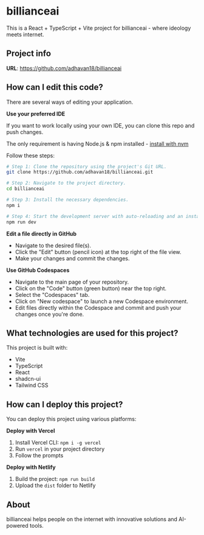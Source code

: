 # billianceai

This is a React + TypeScript + Vite project for billianceai - where ideology meets internet.

## Project info

**URL**: https://github.com/adhavan18/billianceai

## How can I edit this code?

There are several ways of editing your application.

**Use your preferred IDE**

If you want to work locally using your own IDE, you can clone this repo and push changes.

The only requirement is having Node.js & npm installed - [install with nvm](https://github.com/nvm-sh/nvm#installing-and-updating)

Follow these steps:

```sh
# Step 1: Clone the repository using the project's Git URL.
git clone https://github.com/adhavan18/billianceai.git

# Step 2: Navigate to the project directory.
cd billianceai

# Step 3: Install the necessary dependencies.
npm i

# Step 4: Start the development server with auto-reloading and an instant preview.
npm run dev
```

**Edit a file directly in GitHub**

- Navigate to the desired file(s).
- Click the "Edit" button (pencil icon) at the top right of the file view.
- Make your changes and commit the changes.

**Use GitHub Codespaces**

- Navigate to the main page of your repository.
- Click on the "Code" button (green button) near the top right.
- Select the "Codespaces" tab.
- Click on "New codespace" to launch a new Codespace environment.
- Edit files directly within the Codespace and commit and push your changes once you're done.

## What technologies are used for this project?

This project is built with:

- Vite
- TypeScript
- React
- shadcn-ui
- Tailwind CSS

## How can I deploy this project?

You can deploy this project using various platforms:

**Deploy with Vercel**
1. Install Vercel CLI: `npm i -g vercel`
2. Run `vercel` in your project directory
3. Follow the prompts

**Deploy with Netlify**
1. Build the project: `npm run build`
2. Upload the `dist` folder to Netlify

## About

billianceai helps people on the internet with innovative solutions and AI-powered tools.